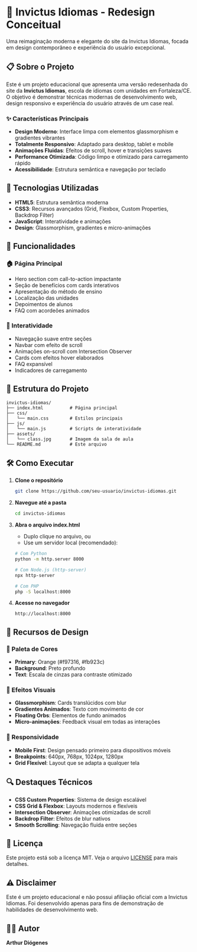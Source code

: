 # 🌟 Invictus Idiomas - Redesign Conceitual

Uma reimaginação moderna e elegante do site da Invictus Idiomas, focada em design contemporâneo e experiência do usuário excepcional.

## 📋 Sobre o Projeto

Este é um projeto educacional que apresenta uma versão redesenhada do site da **Invictus Idiomas**, escola de idiomas com unidades em Fortaleza/CE. O objetivo é demonstrar técnicas modernas de desenvolvimento web, design responsivo e experiência do usuário através de um case real.

### ✨ Características Principais

- **Design Moderno**: Interface limpa com elementos glassmorphism e gradientes vibrantes
- **Totalmente Responsivo**: Adaptado para desktop, tablet e mobile
- **Animações Fluidas**: Efeitos de scroll, hover e transições suaves
- **Performance Otimizada**: Código limpo e otimizado para carregamento rápido
- **Acessibilidade**: Estrutura semântica e navegação por teclado

## 🚀 Tecnologias Utilizadas

- **HTML5**: Estrutura semântica moderna
- **CSS3**: Recursos avançados (Grid, Flexbox, Custom Properties, Backdrop Filter)
- **JavaScript**: Interatividade e animações
- **Design**: Glassmorphism, gradientes e micro-animações

## 🎨 Funcionalidades

### 🏠 Página Principal
- Hero section com call-to-action impactante
- Seção de benefícios com cards interativos
- Apresentação do método de ensino
- Localização das unidades
- Depoimentos de alunos
- FAQ com acordeões animados

### 🔧 Interatividade
- Navegação suave entre seções
- Navbar com efeito de scroll
- Animações on-scroll com Intersection Observer
- Cards com efeitos hover elaborados
- FAQ expansível
- Indicadores de carregamento

## 📁 Estrutura do Projeto

```
invictus-idiomas/
├── index.html          # Página principal
├── css/
│   └── main.css        # Estilos principais
├── js/
│   └── main.js         # Scripts de interatividade
├── assets/
│   └── class.jpg       # Imagem da sala de aula
└── README.md           # Este arquivo
```

## 🛠️ Como Executar

1. **Clone o repositório**
   ```bash
   git clone https://github.com/seu-usuario/invictus-idiomas.git
   ```

2. **Navegue até a pasta**
   ```bash
   cd invictus-idiomas
   ```

3. **Abra o arquivo index.html**
   - Duplo clique no arquivo, ou
   - Use um servidor local (recomendado):
   ```bash
   # Com Python
   python -m http.server 8000
   
   # Com Node.js (http-server)
   npx http-server
   
   # Com PHP
   php -S localhost:8000
   ```

4. **Acesse no navegador**
   ```
   http://localhost:8000
   ```

## 🎯 Recursos de Design

### 🎨 Paleta de Cores
- **Primary**: Orange (#f97316, #fb923c)
- **Background**: Preto profundo
- **Text**: Escala de cinzas para contraste otimizado

### 🔮 Efeitos Visuais
- **Glassmorphism**: Cards translúcidos com blur
- **Gradientes Animados**: Texto com movimento de cor
- **Floating Orbs**: Elementos de fundo animados
- **Micro-animações**: Feedback visual em todas as interações

### 📱 Responsividade
- **Mobile First**: Design pensado primeiro para dispositivos móveis
- **Breakpoints**: 640px, 768px, 1024px, 1280px
- **Grid Flexível**: Layout que se adapta a qualquer tela

## 🔍 Destaques Técnicos

- **CSS Custom Properties**: Sistema de design escalável
- **CSS Grid & Flexbox**: Layouts modernos e flexíveis
- **Intersection Observer**: Animações otimizadas de scroll
- **Backdrop Filter**: Efeitos de blur nativos
- **Smooth Scrolling**: Navegação fluida entre seções

## 📝 Licença

Este projeto está sob a licença MIT. Veja o arquivo [LICENSE](LICENSE) para mais detalhes.

## ⚠️ Disclaimer

Este é um projeto educacional e não possui afiliação oficial com a Invictus Idiomas. Foi desenvolvido apenas para fins de demonstração de habilidades de desenvolvimento web.

## 👨‍💻 Autor

**Arthur Diógenes**
